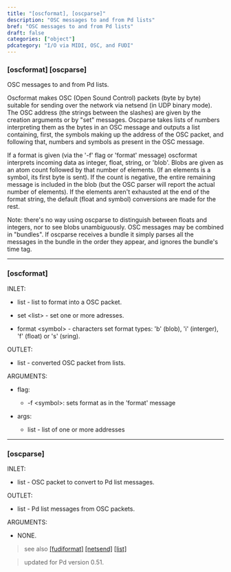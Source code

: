 ```yaml
---
title: "[oscformat], [oscparse]"
description: "OSC messages to and from Pd lists"
bref: "OSC messages to and from Pd lists"
draft: false
categories: ["object"]
pdcategory: "I/O via MIDI, OSC, and FUDI"
---
```


### [oscformat] [oscparse]

OSC messages to and from Pd lists.

Oscformat makes OSC (Open Sound Control) packets (byte by byte) suitable for sending over the network via netsend (in UDP binary mode). The OSC address (the strings between the slashes) are given by the creation arguments or by "set" messages. Oscparse takes lists of numbers interpreting them as the bytes in an OSC message and outputs a list containing, first, the symbols making up the address of the OSC packet, and following that, numbers and symbols as present in the OSC message.

If a format is given (via the '-f' flag or 'format' message) oscformat interprets incoming data as integer, float, string, or 'blob'. Blobs are given as an atom count followed by that number of elements. (If an elements is a symbol, its first byte is sent). If the count is negative, the entire remaining message is included in the blob (but the OSC parser will report the actual number of elements). If the elements aren't exhausted at the end of the format string, the default (float and symbol) conversions are made for the rest.

Note: there's no way using oscparse to distinguish between floats and integers, nor to see blobs unambiguously. OSC messages may be combined in "bundles". If oscparse receives a bundle it simply parses all the messages in the bundle in the order they appear, and ignores the bundle's time tag.

------------------

### [oscformat]

INLET:

- list - list to format into a OSC packet.

- set &lt;list&gt; - set one or more adresses.

- format &lt;symbol&gt; - characters set format types: 'b' (blob),  'i' (interger),  'f' (float) or 's' (sring).

OUTLET:

- list - converted OSC packet from lists.

ARGUMENTS:

- flag:

  - -f &lt;symbol&gt;: sets format as in the 'format' message

- args:

  - list - list of one or more addresses



----------------------

### [oscparse] 

INLET:

- list - OSC packet to convert to Pd list messages.

OUTLET:

- list - Pd list messages from OSC packets.

ARGUMENTS:

- NONE.
 
> see also [[fudiformat]](../fudi-format-parse) [[netsend]](../#) [[list]](../list) 
 
> updated for Pd version 0.51.
 